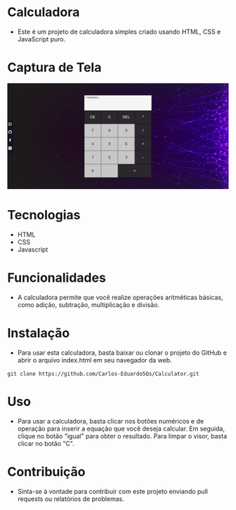 # Calculadora

* Este é um projeto de calculadora simples criado usando HTML, CSS e JavaScript puro.

# Captura de Tela
![Foto do projeto](./.prints/calculator.png)

# Tecnologias

* HTML
* CSS
* Javascript

# Funcionalidades

* A calculadora permite que você realize operações aritméticas básicas, como adição, subtração, multiplicação e divisão.

# Instalação

* Para usar esta calculadora, basta baixar ou clonar o projeto do GitHub e abrir o arquivo index.html em seu navegador da web.

```
git clone https://github.com/Carlos-Eduardo5Qs/Calculator.git
```
# Uso

* Para usar a calculadora, basta clicar nos botões numéricos e de operação para inserir a equação que você deseja calcular. Em seguida, clique no botão "igual" para obter o resultado. Para limpar o visor, basta clicar no botão "C".

# Contribuição
* Sinta-se à vontade para contribuir com este projeto enviando pull requests ou relatórios de problemas.
